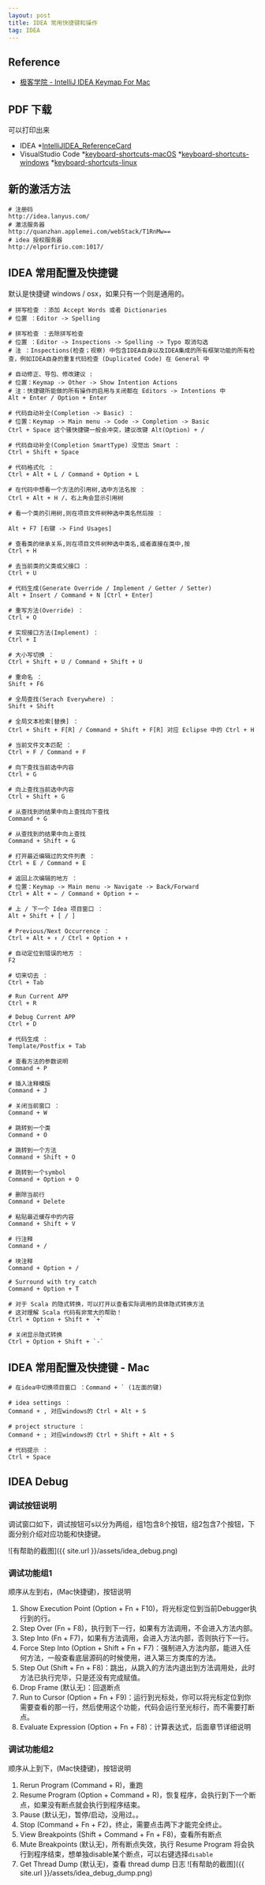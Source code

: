 ```yaml
---
layout: post
title: IDEA 常用快捷键和操作
tag: IDEA
---
```


## Reference
* [极客学院 - IntelliJ IDEA Keymap For Mac](https://wiki.jikexueyuan.com/project/intellij-idea-tutorial/keymap-mac-introduce.html)

## PDF 下载
可以打印出来

* IDEA
    *[IntelliJIDEA_ReferenceCard](https://resources.jetbrains.com/storage/products/intellij-idea/docs/IntelliJIDEA_ReferenceCard.pdf)
* VisualStudio Code
    *[keyboard-shortcuts-macOS](https://code.visualstudio.com/shortcuts/keyboard-shortcuts-macOS.pdf)
    *[keyboard-shortcuts-windows](https://code.visualstudio.com/shortcuts/keyboard-shortcuts-windows.pdf)
    *[keyboard-shortcuts-linux](https://code.visualstudio.com/shortcuts/keyboard-shortcuts-linux.pdf)

## 新的激活方法
```console
# 注册码
http://idea.lanyus.com/
# 激活服务器
http://quanzhan.applemei.com/webStack/T1RnMw==
# idea 授权服务器
http://elporfirio.com:1017/
```
## IDEA 常用配置及快捷键
默认是快捷键 windows / osx，如果只有一个则是通用的。

```console
# 拼写检查 ：添加 Accept Words 或者 Dictionaries
# 位置 ：Editor -> Spelling
	
# 拼写检查 ：去除拼写检查
# 位置 ：Editor -> Inspections -> Spelling -> Typo 取消勾选
# 注 ：Inspections(检查；视察) 中包含IDEA自身以及IDEA集成的所有框架功能的所有检查，例如IDEA自身的重复代码检查 (Duplicated Code) 在 General 中

# 自动修正、导包、修改建议 : 
# 位置：Keymap -> Other -> Show Intention Actions	
# 注：快捷键所能做的所有操作的启用与关闭都在 Editors -> Intentions 中
Alt + Enter / Option + Enter

# 代码自动补全(Completion -> Basic) ：
# 位置：Keymap -> Main menu -> Code -> Completion -> Basic
Ctrl + Space 这个骚快捷键一般会冲突，建议改键 Alt(Option) + /

# 代码自动补全(Completion SmartType) 没觉出 Smart ： 
Ctrl + Shift + Space

# 代码格式化 ：
Ctrl + Alt + L / Command + Option + L
	
# 在代码中想看一个方法的引用树,选中方法名按 ：
Ctrl + Alt + H /，右上角会显示引用树

# 看一个类的引用树,则在项目文件树种选中类名然后按 ：

Alt + F7 [右键 -> Find Usages]

# 查看类的继承关系,则在项目文件树种选中类名,或者直接在类中,按 
Ctrl + H

# 去当前类的父类或父接口 ：
Ctrl + U

# 代码生成(Generate Override / Implement / Getter / Setter) 
Alt + Insert / Command + N [Ctrl + Enter]

# 重写方法(Override) ：
Ctrl + O

# 实现接口方法(Implement) ：
Ctrl + I

# 大小写切换 ：
Ctrl + Shift + U / Command + Shift + U

# 重命名 ：
Shift + F6

# 全局查找(Serach Everywhere) ：
Shift + Shift

# 全局文本检索[替换] ：
Ctrl + Shift + F[R] / Command + Shift + F[R] 对应 Eclipse 中的 Ctrl + H

# 当前文件文本匹配 ：
Ctrl + F / Command + F

# 向下查找当前选中内容
Ctrl + G

# 向上查找当前选中内容
Ctrl + Shift + G

# 从查找到的结果中向上查找向下查找
Command + G

# 从查找到的结果中向上查找
Command + Shift + G
 
# 打开最近编辑过的文件列表 ：
Ctrl + E / Command + E

# 返回上次编辑的地方 ：
# 位置：Keymap -> Main menu -> Navigate -> Back/Forward
Ctrl + Alt + ← / Command + Option + ←  

# 上 / 下一个 Idea 项目窗口 ：
Alt + Shift + [ / ]

# Previous/Next Occurrence ：
Ctrl + Alt + ↑ / Ctrl + Option + ↑

# 自动定位到错误的地方 ：
F2

# 切来切去 ：
Ctrl + Tab

# Run Current APP
Ctrl + R

# Debug Current APP
Ctrl + D

# 代码生成 ：
Template/Postfix + Tab

# 查看方法的参数说明
Command + P

# 插入注释模版
Command + J

# 关闭当前窗口 ：
Command + W

# 跳转到一个类
Command + O

# 跳转到一个方法
Command + Shift + O

# 跳转到一个symbol
Command + Option + O

# 删除当前行
Command + Delete

# 粘贴最近缓存中的内容
Command + Shift + V

# 行注释
Command + /

# 块注释
Command + Option + /

# Surround with try catch
Command + Option + T

# 对于 Scala 的隐式转换，可以打开以查看实际调用的具体隐式转换方法
# 这对理解 Scala 代码有非常大的帮助！
Ctrl + Option + Shift + `+`

# 关闭显示隐式转换
Ctrl + Option + Shift + `-`
```

## IDEA 常用配置及快捷键 - Mac
```console
# 在idea中切换项目窗口 ：Command + ` (1左面的键)

# idea settings ：
Command + , 对应windows的 Ctrl + Alt + S

# project structure ：
Command + ; 对应windows的 Ctrl + Shift + Alt + S

# 代码提示 ：
Ctrl + Space
```

## IDEA Debug
### 调试按钮说明
调试窗口如下，调试按钮可s以分为两组，组1包含8个按钮，组2包含7个按钮，下面分别介绍对应功能和快捷键。

![有帮助的截图]({{ site.url }}/assets/idea_debug.png)

### 调试功能组1
顺序从左到右，(Mac快捷键)，按钮说明

1. Show Execution Point (Option + Fn + F10)，将光标定位到当前Debugger执行到的行。
2. Step Over (Fn + F8)，执行到下一行，如果有方法调用，不会进入方法内部。
3. Step Into (Fn + F7)，如果有方法调用，会进入方法内部，否则执行下一行。
4. Force Step Into (Option + Shift + Fn + F7)：强制进入方法内部，能进入任何方法，一般查看底层源码的时候使用，进入第三方类库的方法。
5. Step Out (Shift + Fn + F8)：跳出，从跳入的方法内退出到方法调用处，此时方法已执行完毕，只是还没有完成赋值。
6. Drop Frame (默认无)：回退断点
7. Run to Cursor (Option + Fn + F9)：运行到光标处，你可以将光标定位到你需要查看的那一行，然后使用这个功能，代码会运行至光标行，而不需要打断点。
8. Evaluate Expression (Option + Fn + F8)：计算表达式，后面章节详细说明

### 调试功能组2
顺序从上到下，(Mac快捷键)，按钮说明

1. Rerun Program (Command + R)，重跑
2. Resume Program (Option + Command + R)，恢复程序，会执行到下一个断点，如果没有断点就会执行到程序结束。
3. Pause (默认无)，暂停/启动，没用过。。
4. Stop (Command + Fn + F2)，终止，需要点击两下才能完全终止。
5. View Breakpoints (Shift + Command + Fn + F8)，查看所有断点
6. Mute Breakpoints (默认无)，所有断点失效，执行 Resume Program 将会执行到程序结束，想单独disable某个断点，可以右键选择`disable`
7. Get Thread Dump (默认无)，查看 thread dump 日志
![有帮助的截图]({{ site.url }}/assets/idea_debug_dump.png)

